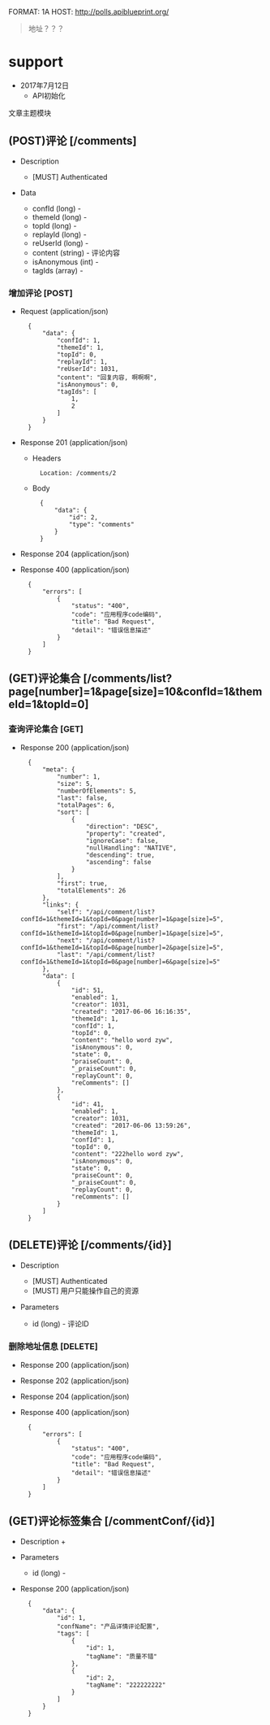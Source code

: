 FORMAT: 1A
HOST: http://polls.apiblueprint.org/
> 地址？？？

# support

+ 2017年7月12日
    + API初始化

文章主题模块

## (POST)评论 [/comments]

+ Description
    + [MUST] Authenticated
    
+ Data
    + confId (long) - 
    + themeId (long) - 
    + topId (long) - 
    + replayId (long) -
    + reUserId (long) - 
    + content (string) - 评论内容
    + isAnonymous (int) - 
    + tagIds (array) - 

### 增加评论 [POST]

+ Request (application/json)

        {
            "data": {
                "confId": 1,
                "themeId": 1,
                "topId": 0,
                "replayId": 1,
                "reUserId": 1031,
                "content": "回复内容, 啊啊啊",
                "isAnonymous": 0,
                "tagIds": [
                    1,
                    2
                ]
            }
        }

+ Response 201 (application/json)

    + Headers

            Location: /comments/2

    + Body

            {
                "data": {
                    "id": 2,
                    "type": "comments"
                }
            }
            
+ Response 204 (application/json)

+ Response 400 (application/json)

        {
            "errors": [
                {
                    "status": "400",
                    "code": "应用程序code编码",
                    "title": "Bad Request",
                    "detail": "错误信息描述"
                }
            ]
        }

## (GET)评论集合 [/comments/list?page[number]=1&page[size]=10&confId=1&themeId=1&topId=0]

### 查询评论集合 [GET]

+ Response 200 (application/json)

        {
            "meta": {
                "number": 1,
                "size": 5,
                "numberOfElements": 5,
                "last": false,
                "totalPages": 6,
                "sort": [
                    {
                        "direction": "DESC",
                        "property": "created",
                        "ignoreCase": false,
                        "nullHandling": "NATIVE",
                        "descending": true,
                        "ascending": false
                    }
                ],
                "first": true,
                "totalElements": 26
            },
            "links": {
                "self": "/api/comment/list?confId=1&themeId=1&topId=0&page[number]=1&page[size]=5",
                "first": "/api/comment/list?confId=1&themeId=1&topId=0&page[number]=1&page[size]=5",
                "next": "/api/comment/list?confId=1&themeId=1&topId=0&page[number]=2&page[size]=5",
                "last": "/api/comment/list?confId=1&themeId=1&topId=0&page[number]=6&page[size]=5"
            },
            "data": [
                {
                    "id": 51,
                    "enabled": 1,
                    "creator": 1031,
                    "created": "2017-06-06 16:16:35",
                    "themeId": 1,
                    "confId": 1,
                    "topId": 0,
                    "content": "hello word zyw",
                    "isAnonymous": 0,
                    "state": 0,
                    "praiseCount": 0,
                    "_praiseCount": 0,
                    "replayCount": 0,
                    "reComments": []
                },
                {
                    "id": 41,
                    "enabled": 1,
                    "creator": 1031,
                    "created": "2017-06-06 13:59:26",
                    "themeId": 1,
                    "confId": 1,
                    "topId": 0,
                    "content": "222hello word zyw",
                    "isAnonymous": 0,
                    "state": 0,
                    "praiseCount": 0,
                    "_praiseCount": 0,
                    "replayCount": 0,
                    "reComments": []
                }
            ]
        }
        
## (DELETE)评论 [/comments/{id}]

+ Description
    + [MUST] Authenticated
    + [MUST] 用户只能操作自己的资源

+ Parameters
    + id (long) - 评论ID

### 删除地址信息 [DELETE]

+ Response 200 (application/json)

+ Response 202 (application/json)

+ Response 204 (application/json)

+ Response 400 (application/json)

        {
            "errors": [
                {
                    "status": "400",
                    "code": "应用程序code编码",
                    "title": "Bad Request",
                    "detail": "错误信息描述"
                }
            ]
        }
        
## (GET)评论标签集合 [/commentConf/{id}]

+ Description
    + 

+ Parameters
    + id (long) - 

+ Response 200 (application/json)

        {
            "data": {
                "id": 1,
                "confName": "产品详情评论配置",
                "tags": [
                    {
                        "id": 1,
                        "tagName": "质量不错"
                    },
                    {
                        "id": 2,
                        "tagName": "222222222"
                    }
                ]
            }
        }




